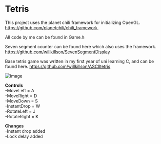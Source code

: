 # Tetris
This project uses the planet chili framework for initializing OpenGL. 
https://github.com/planetchili/chili_framework. 

All code by me can be found in Game.h

Seven segment counter can be found here which also uses the framework. 
https://github.com/willkillson/SevenSegmentDisplay

Base tetris game was written in my first year of uni learning C, and can be found here.
https://github.com/willkillson/ASCIItetris



![image](https://user-images.githubusercontent.com/26101774/35467689-fefff9f6-02ce-11e8-9415-70594aa45cca.png)

**Controls**  
-MoveLeft = A  
-MoveRight = D   
-MoveDown = S  
-InstantDrop = W  
-RotateLeft = J  
-RotateRight = K  

**Changes**  
-Instant drop added  
-Lock delay added  
